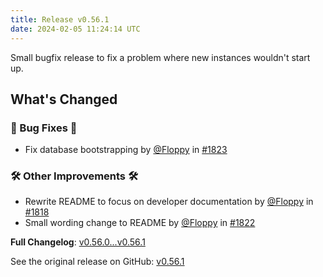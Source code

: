 ```yaml
---
title: Release v0.56.1
date: 2024-02-05 11:24:14 UTC
---
```

Small bugfix release to fix a problem where new instances wouldn't start up.

## What's Changed
### 🐛 Bug Fixes 🐛
* Fix database bootstrapping by [@Floppy](https://github.com/Floppy) in [#1823](https://github.com/manyfold3d/manyfold/pull/1823)
### 🛠️ Other Improvements 🛠️
* Rewrite README to focus on developer documentation by [@Floppy](https://github.com/Floppy) in [#1818](https://github.com/manyfold3d/manyfold/pull/1818)
* Small wording change to README by [@Floppy](https://github.com/Floppy) in [#1822](https://github.com/manyfold3d/manyfold/pull/1822)


**Full Changelog**: [v0.56.0...v0.56.1](https://github.com/manyfold3d/manyfold/compare/v0.56.0...v0.56.1)

See the original release on GitHub: [v0.56.1](https://github.com/manyfold3d/manyfold/releases/tag/v0.56.1)

